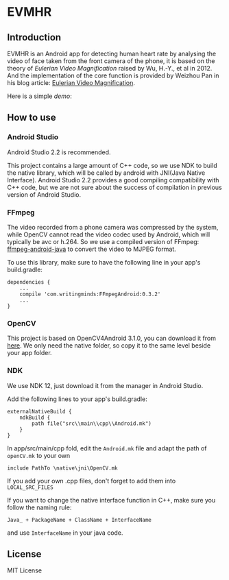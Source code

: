 # EVMHR

## Introduction

EVMHR is an Android app for detecting human heart rate by analysing the video of face taken from the front camera of the phone, it is based on the theory of *Eulerian Video Magnification* raised by Wu, H.-Y., et al in 2012. And the implementation of the core function is provided by Weizhou Pan in his blog article: [Eulerian Video Magnification](http://www.hahack.com/codes/eulerian-video-magnification/#源码和程序).

Here is a simple *demo*:

## How to use

### Android Studio

Android Studio 2.2 is recommended.

This project contains a large amount of  C++ code, so we use NDK to build the native library, which will be called by android with JNI(Java Native Interface). Android Studio 2.2 provides a good compiling compatibility with C++ code, but we are not sure about the success of compilation in previous version of Android Studio.

### FFmpeg

The video recorded from a phone camera was compressed by the system, while OpenCV cannot read the video codec used by Android, which will typically be avc or h.264. So we use a compiled version of FFmpeg: [ffmpeg-android-java](https://github.com/WritingMinds/ffmpeg-android-java) to convert the video to MJPEG format.

To use this library, make sure to have the following line in your app's build.gradle:

```
dependencies {
	...
	compile 'com.writingminds:FFmpegAndroid:0.3.2'
	...
}
```

### OpenCV

This project is based on OpenCV4Android 3.1.0, you can download it from [here](https://sourceforge.net/projects/opencvlibrary/files/opencv-android/). We only need the native folder, so copy it to the same level beside your app folder.

### NDK

We use NDK 12, just download it from the manager in Android Studio. 

Add the following lines to your app's build.gradle:
```
externalNativeBuild {
	ndkBuild {
		path file("src\\main\\cpp\\Android.mk")
	}
}
```

In app/src/main/cpp fold, edit the `Android.mk` file and adapt the path of `openCV.mk` to your own

`include PathTo \native\jni\OpenCV.mk`

If you add your own .cpp files, don't forget to add them into `LOCAL_SRC_FILES`  

If you want to change the native interface function in C++, make sure you follow the naming rule:

`Java_ + PackageName + ClassName + InterfaceName`

and use `InterfaceName` in your java code.

## License

MIT License
